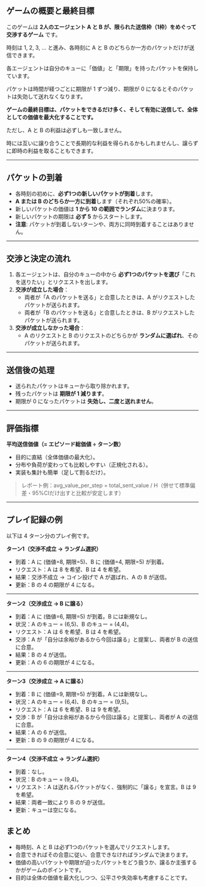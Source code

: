 ## ゲームの概要と最終目標

このゲームは **2人のエージェント A と B が、限られた送信枠（1枠）をめぐって交渉するゲーム** です。

時刻は 1, 2, 3, … と進み、各時刻に A と B のどちらか一方のパケットだけが送信できます。

各エージェントは自分のキューに「価値」と「期限」を持ったパケットを保持しています。

パケットは時間が経つごとに期限が 1 ずつ減り、期限が 0 になるとそのパケットは失効して送れなくなります。

**ゲームの最終目標は、パケットをできるだけ多く、そして有効に送信して、全体としての価値を最大化することです。**

ただし、A と B の利益は必ずしも一致しません。

時には互いに譲り合うことで長期的な利益を得られるかもしれませんし、譲らずに即時の利益を取ることもできます。

---

## パケットの到着

- 各時刻の初めに、**必ず1つの新しいパケットが到着**します。
- **A または B のどちらか一方に到着**します（それぞれ50%の確率）。
- 新しいパケットの価値は **1 から 10 の範囲でランダム**に決まります。
- 新しいパケットの期限は **必ず 5** からスタートします。
- **注意**: パケットが到着しないターンや、両方に同時到着することはありません。

---

## 交渉と決定の流れ

1. 各エージェントは、自分のキューの中から **必ず1つのパケットを選び**「これを送りたい」とリクエストを出します。
2. **交渉が成立した場合**：
    - 両者が「A のパケットを送る」と合意したときは、A がリクエストしたパケットが送られます。
    - 両者が「B のパケットを送る」と合意したときは、B がリクエストしたパケットが送られます。
3. **交渉が成立しなかった場合**：
    - A のリクエストと B のリクエストのどちらかが **ランダムに選ばれ**、そのパケットが送られます。

---

## 送信後の処理

- 送られたパケットはキューから取り除かれます。
- 残ったパケットは **期限が 1 減ります**。
- 期限が 0 になったパケットは **失効し、二度と送れません**。

---

## 評価指標

**平均送信価値（= エピソード総価値 ÷ ターン数）**

- 目的に直結（全体価値の最大化）。
- 分布や負荷が変わっても比較しやすい（正規化される）。
- 実装も集計も簡単（足して割るだけ）。

> レポート例：avg_value_per_step = total_sent_value / H（併せて標準偏差・95%CIだけ出すと比較が安定します）
> 

---

## プレイ記録の例

以下は 4 ターン分のプレイ例です。

**ターン1（交渉不成立 → ランダム選択）**

- 到着：A に (価値=8, 期限=5)、B に (価値=4, 期限=5) が到着。
- リクエスト：A は 8 を希望、B は 4 を希望。
- 結果：交渉不成立 → コイン投げで A が選ばれ、A の 8 が送信。
- 更新：B の 4 の期限が 4 になる。

---

**ターン2（交渉成立 → B に譲る）**

- 到着：A に (価値=6, 期限=5) が到着。B には新規なし。
- 状況：A のキュー = (6,5)、B のキュー = (4,4)。
- リクエスト：A は 6 を希望、B は 4 を希望。
- 交渉：A が「自分は余裕があるから今回は譲る」と提案し、両者が B の送信に合意。
- 結果：B の 4 が送信。
- 更新：A の 6 の期限が 4 になる。

---

**ターン3（交渉成立 → A に譲る）**

- 到着：B に (価値=9, 期限=5) が到着。A には新規なし。
- 状況：A のキュー = (6,4)、B のキュー = (9,5)。
- リクエスト：A は 6 を希望、B は 9 を希望。
- 交渉：B が「自分は余裕があるから今回は譲る」と提案し、両者が A の送信に合意。
- 結果：A の 6 が送信。
- 更新：B の 9 の期限が 4 になる。

---

**ターン4（交渉不成立 → ランダム選択）**

- 到着：なし。
- 状況：B のキュー = (9,4)。
- リクエスト：A は送れるパケットがなく、強制的に「譲る」を宣言。B は 9 を希望。
- 結果：両者一致により B の 9 が送信。
- 更新：キューは空になる。

## まとめ

- 毎時刻、A と B は必ず1つのパケットを選んでリクエストします。
- 合意できればその合意に従い、合意できなければランダムで決まります。
- 価値の高いパケットや期限が迫ったパケットをどう扱うか、譲るか主張するかがゲームのポイントです。
- 目的は全体の価値を最大化しつつ、公平さや失効率も考慮することです。